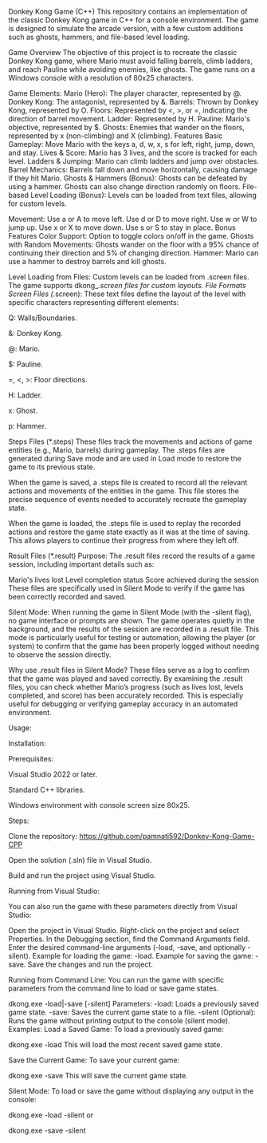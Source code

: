 Donkey Kong Game (C++)
This repository contains an implementation of the classic Donkey Kong game in C++ for a console environment. The game is designed to simulate the arcade version, with a few custom additions such as ghosts, hammers, and file-based level loading.


Game Overview
The objective of this project is to recreate the classic Donkey Kong game, where Mario must avoid falling barrels, climb ladders, and reach Pauline while avoiding enemies, like ghosts. The game runs on a Windows console with a resolution of 80x25 characters.

Game Elements:
Mario (Hero): The player character, represented by @.
Donkey Kong: The antagonist, represented by &.
Barrels: Thrown by Donkey Kong, represented by O.
Floors: Represented by <, >, or =, indicating the direction of barrel movement.
Ladder: Represented by H.
Pauline: Mario's objective, represented by $.
Ghosts: Enemies that wander on the floors, represented by x (non-climbing) and X (climbing).
Features
Basic Gameplay: Move Mario with the keys a, d, w, x, s for left, right, jump, down, and stay.
Lives & Score: Mario has 3 lives, and the score is tracked for each level.
Ladders & Jumping: Mario can climb ladders and jump over obstacles.
Barrel Mechanics: Barrels fall down and move horizontally, causing damage if they hit Mario.
Ghosts & Hammers (Bonus): Ghosts can be defeated by using a hammer. Ghosts can also change direction randomly on floors.
File-based Level Loading (Bonus): Levels can be loaded from text files, allowing for custom levels.

Movement:
Use a or A to move left.
Use d or D to move right.
Use w or W to jump up.
Use x or X to move down.
Use s or S to stay in place.
Bonus Features
Color Support: Option to toggle colors on/off in the game.
Ghosts with Random Movements: Ghosts wander on the floor with a 95% chance of continuing their direction and 5% of changing direction.
Hammer: Mario can use a hammer to destroy barrels and kill ghosts.

Level Loading from Files: Custom levels can be loaded from .screen files. The game supports dkong_*.screen files for custom layouts.
File Formats
Screen Files (*.screen):
These text files define the layout of the level with specific characters representing different elements:

Q: Walls/Boundaries.

&: Donkey Kong.

@: Mario.

$: Pauline.

=, <, >: Floor directions.

H: Ladder.

x: Ghost.

p: Hammer.

Steps Files (*.steps)
These files track the movements and actions of game entities (e.g., Mario, barrels) during gameplay. The .steps files are generated during Save mode and are used in Load mode to restore the game to its previous state.

When the game is saved, a .steps file is created to record all the relevant actions and movements of the entities in the game. This file stores the precise sequence of events needed to accurately recreate the gameplay state.

When the game is loaded, the .steps file is used to replay the recorded actions and restore the game state exactly as it was at the time of saving. This allows players to continue their progress from where they left off.

Result Files (*.result)
Purpose:
The .result files record the results of a game session, including important details such as:

Mario's lives lost
Level completion status
Score achieved during the session
These files are specifically used in Silent Mode to verify if the game has been correctly recorded and saved.

Silent Mode:
When running the game in Silent Mode (with the -silent flag), no game interface or prompts are shown. The game operates quietly in the background, and the results of the session are recorded in a .result file. This mode is particularly useful for testing or automation, allowing the player (or system) to confirm that the game has been properly logged without needing to observe the session directly.

Why use .result files in Silent Mode?
These files serve as a log to confirm that the game was played and saved correctly. By examining the .result files, you can check whether Mario’s progress (such as lives lost, levels completed, and score) has been accurately recorded. This is especially useful for debugging or verifying gameplay accuracy in an automated environment.


Usage:

Installation:

Prerequisites:

Visual Studio 2022 or later.

Standard C++ libraries.

Windows environment with console screen size 80x25.

Steps:

Clone the repository: 
https://github.com/pamnati592/Donkey-Kong-Game-CPP

Open the solution (.sln) file in Visual Studio.

Build and run the project using Visual Studio.

Running from Visual Studio:

You can also run the game with these parameters directly from Visual Studio:

Open the project in Visual Studio.
Right-click on the project and select Properties.
In the Debugging section, find the Command Arguments field.
Enter the desired command-line arguments (-load, -save, and optionally -silent).
Example for loading the game: -load.
Example for saving the game: -save.
Save the changes and run the project.

Running from Command Line:
You can run the game with specific parameters from the command line to load or save game states.

dkong.exe -load|-save [-silent]
Parameters:
-load: Loads a previously saved game state.
-save: Saves the current game state to a file.
-silent (Optional): Runs the game without printing output to the console (silent mode).
Examples:
Load a Saved Game: To load a previously saved game:

dkong.exe -load
This will load the most recent saved game state.

Save the Current Game: To save your current game:

dkong.exe -save
This will save the current game state.

Silent Mode: To load or save the game without displaying any output in the console:

dkong.exe -load -silent
or

dkong.exe -save -silent


